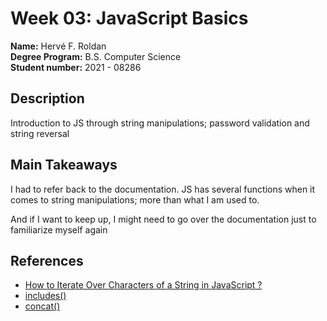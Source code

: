 # Week 03: JavaScript Basics

**Name:** Hervé F. Roldan <br/>
**Degree Program:** B.S. Computer Science <br/>
**Student number:** 2021 - 08286 <br/>

## Description
Introduction to JS through string manipulations; password validation and string reversal

## Main Takeaways
I had to refer back to the documentation. JS has several functions when it comes to 
string manipulations; more than what I am used to.

And if I want to keep up, I might need to go over the documentation just to familiarize
myself again

## References
- [How to Iterate Over Characters of a String in JavaScript ?](https://www.geeksforgeeks.org/how-to-iterate-over-characters-of-a-string-in-javascript/)
- [includes()](https://developer.mozilla.org/en-US/docs/Web/JavaScript/Reference/Global_Objects/Array/includes)
- [concat()](https://developer.mozilla.org/en-US/docs/Web/JavaScript/Reference/Global_Objects/Array/concat)